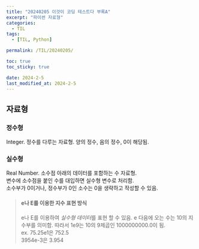```yaml
---
title: "20240205 이것이 코딩 테스트다 부록A"
excerpt: "파이썬 자료형"
categories:
  - TIL
tags:
  - [TIL, Python]

permalink: /TIL/20240205/

toc: true
toc_sticky: true

date: 2024-2-5
last_modified_at: 2024-2-5
---
```


## 자료형
### 정수형
Integer. 정수를 다루는 자료형. 양의 정수, 음의 정수, 0이 해당됨.

### 실수형
Real Number. 소수점 아래의 데이터를 포함하는 수 자료형.<br>
변수에 소수점을 붙인 수를 대입하면 실수형 변수로 처리함.<br>
소수부가 0이거나, 정수부가 0인 소수는 0을 생략하고 작성할 수 있음.

> #### e나 E를 이용한 지수 표현 방식
> e나 E를 이용하여 *실수형 데이터*를 표현 할 수 있음. e 다음에 오는 수는 10의 지수부를 의미함. 따라서 1e9는 10의 9제곱인 1000000000.0이 됨.<br>
> ex. 75.25e1은 752.5<br>
> 3954e-3은 3.954


